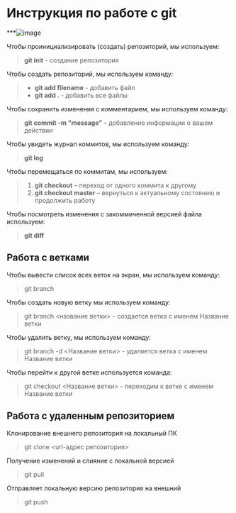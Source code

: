# Инструкция по работе с git

***![image](https://user-images.githubusercontent.com/108428907/176997580-2d8877ef-6dab-4238-9d39-1fef049ceddf.png)

Чтобы проинициализировать (создать) репозиторий, мы используем: 
> **git init** - создание репозитория

Чтобы создать репозиторий, мы используем команду:

>+ **git add filename** - добавить файл
>+ **git add .** - добавить все файлы

Чтобы сохранить изменения с комментарием, мы используем команду:

> **git commit -m "message"** – добавление информации о вашем действии

Чтобы увидеть журнал коммитов, мы используем команду:
> **git log**

Чтобы перемещаться по коммитам, мы используем:
>1. **git checkout** – переход от одного коммита к другому
>2. **git checkout master** – вернуться к актуальному состоянию и продолжить работу

Чтобы посмотреть изменения с закоммиченной версией файла используем:
> **git diff**

## Работа с ветками
Чтобы вывести список всех веток на экран, мы используем команду:
> git branch

Чтобы создать новую ветку мы используем команду:
> git branch <название ветки> - создается ветка с именем Название ветки

Чтобы удалить ветку, мы используем команду:
>git branch -d <Название ветки> - удаляется ветка с именем Название ветки

Чтобы перейти к другой ветке используется команда:
> git checkout <Название ветки> - переходим к ветке с именем Название ветки


## Работа с удаленным репозиторием

Клонирование внешнего репозитория на  локальный ПК
> git clone <url-адрес репозитория> 

Получение изменений и слияние с локальной версией
> git pull

Отправляет локальную версию репозитория на внешний
> git push 

